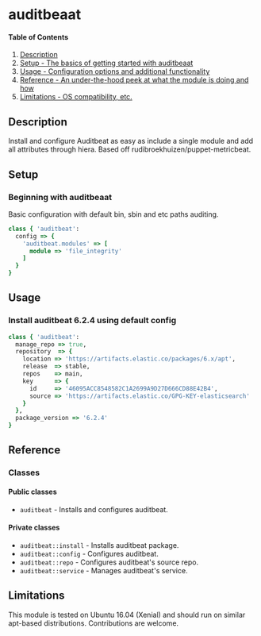 # auditbeaat

#### Table of Contents

1. [Description](#description)
2. [Setup - The basics of getting started with auditbeaat](#setup)
3. [Usage - Configuration options and additional functionality](#usage)
4. [Reference - An under-the-hood peek at what the module is doing and how](#reference)
5. [Limitations - OS compatibility, etc.](#limitations)

## Description

Install and configure Auditbeat as easy as include a single module and add all
attributes through hiera. Based off rudibroekhuizen/puppet-metricbeat.

## Setup

### Beginning with auditbeaat

Basic configuration with default bin, sbin and etc paths auditing.

```ruby
class { 'auditbeat':
  config => {
    'auditbeat.modules' => [
      module => 'file_integrity'
    ]
  }
}
```

## Usage

### Install auditbeat 6.2.4 using default config

```ruby
class { 'auditbeat':
  manage_repo => true,
  repository  => {
    location => 'https://artifacts.elastic.co/packages/6.x/apt',
    release  => stable,
    repos    => main,
    key      => {
      id     => '46095ACC8548582C1A2699A9D27D666CD88E42B4',
      source => 'https://artifacts.elastic.co/GPG-KEY-elasticsearch'
    }
  },
  package_version => '6.2.4'
}
```

## Reference

### Classes

#### Public classes

* `auditbeat` - Installs and configures auditbeat.

#### Private classes

* `auditbeat::install` - Installs auditbeat package.
* `auditbeat::config` - Configures auditbeat.
* `auditbeat::repo` - Configures auditbeat's source repo.
* `auditbeat::service` - Manages auditbeat's service.

## Limitations

This module is tested on Ubuntu 16.04 (Xenial) and should run on similar
apt-based distributions. Contributions are welcome.
